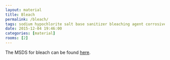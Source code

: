 ```yaml
---
layout: material
title: Bleach
permalink: /bleach/
tags: sodium hypochlorite salt base sanitizer bleaching agent corrosive
date: 2015-12-04 19:46:00
categories: [material]
rooms: [2]
---
```


The MSDS for bleach can be found [here]({{site.baseurl}}/sheets/SodiumHypochlorite.pdf).


